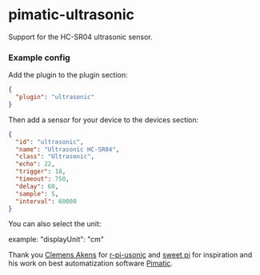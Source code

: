 pimatic-ultrasonic
================

Support for the HC-SR04 ultrasonic sensor.

### Example config

Add the plugin to the plugin section:

```json
{ 
  "plugin": "ultrasonic"
}
```

Then add a sensor for your device to the devices section:

```json
{
  "id": "ultrasonic",
  "name": "Ultrasonic HC-SR04",
  "class": "Ultrasonic",
  "echo": 22,
  "trigger": 18,
  "timeout": 750,
  "delay": 60,
  "sample": 5,
  "interval": 60000
}
```
You can also select the unit:

example: "displayUnit": "cm"

Thank you <a href="https://github.com/clebert">Clemens Akens</a> for <a href="https://github.com/clebert/r-pi-usonic">r-pi-usonic</a> and <a href="https://github.com/sweetpi">sweet pi</a> for inspiration and his work on best automatization software <a href="http://pimatic.org/">Pimatic</a>.